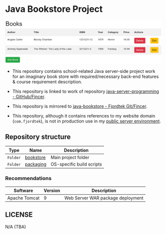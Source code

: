 # Java Bookstore Project

![](sample_0.png)

- This repository contains school-related Java server-side project work for an imaginary book store with required/necessary back-end features & course requirement description.

- This repository is linked to work of repository [java-server-programming - GitHub/Fincer](https://github.com/Fincer/java-server-programming).

- This repository is mirrored to [java-bookstore - Fjordtek Git/Fincer](https://fjordtek.com/git/Fincer/java-bookstore).

- This repository, although it contains references to my website domain (`com.fjordtek`), is not in production use in my [public server environment](https://fjordtek.com).

## Repository structure


| **Type** |        **Name**         |       **Description**     |
|----------|-------------------------|---------------------------|
| `Folder` | [bookstore](bookstore)  |    Main project folder    |
| `Folder` | [packaging](packaging)  | OS-specific build scripts |

### Recommendations

| **Software**  | **Version** |          **Description**          |
|---------------|-------------|-----------------------------------|
| Apache Tomcat |           9 | Web Server WAR package deployment |

## LICENSE

N/A (TBA)
